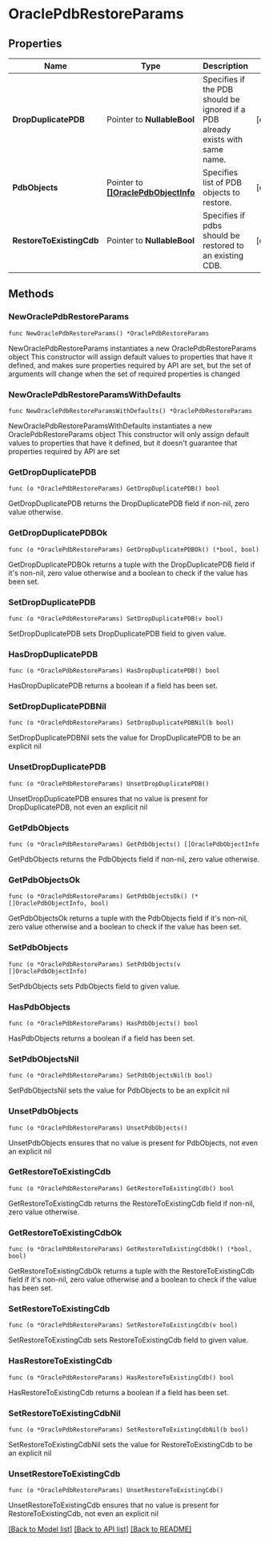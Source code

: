 # OraclePdbRestoreParams

## Properties

Name | Type | Description | Notes
------------ | ------------- | ------------- | -------------
**DropDuplicatePDB** | Pointer to **NullableBool** | Specifies if the PDB should be ignored if a PDB already exists with same name. | [optional] 
**PdbObjects** | Pointer to [**[]OraclePdbObjectInfo**](OraclePdbObjectInfo.md) | Specifies list of PDB objects to restore. | [optional] 
**RestoreToExistingCdb** | Pointer to **NullableBool** | Specifies if pdbs should be restored to an existing CDB. | [optional] 

## Methods

### NewOraclePdbRestoreParams

`func NewOraclePdbRestoreParams() *OraclePdbRestoreParams`

NewOraclePdbRestoreParams instantiates a new OraclePdbRestoreParams object
This constructor will assign default values to properties that have it defined,
and makes sure properties required by API are set, but the set of arguments
will change when the set of required properties is changed

### NewOraclePdbRestoreParamsWithDefaults

`func NewOraclePdbRestoreParamsWithDefaults() *OraclePdbRestoreParams`

NewOraclePdbRestoreParamsWithDefaults instantiates a new OraclePdbRestoreParams object
This constructor will only assign default values to properties that have it defined,
but it doesn't guarantee that properties required by API are set

### GetDropDuplicatePDB

`func (o *OraclePdbRestoreParams) GetDropDuplicatePDB() bool`

GetDropDuplicatePDB returns the DropDuplicatePDB field if non-nil, zero value otherwise.

### GetDropDuplicatePDBOk

`func (o *OraclePdbRestoreParams) GetDropDuplicatePDBOk() (*bool, bool)`

GetDropDuplicatePDBOk returns a tuple with the DropDuplicatePDB field if it's non-nil, zero value otherwise
and a boolean to check if the value has been set.

### SetDropDuplicatePDB

`func (o *OraclePdbRestoreParams) SetDropDuplicatePDB(v bool)`

SetDropDuplicatePDB sets DropDuplicatePDB field to given value.

### HasDropDuplicatePDB

`func (o *OraclePdbRestoreParams) HasDropDuplicatePDB() bool`

HasDropDuplicatePDB returns a boolean if a field has been set.

### SetDropDuplicatePDBNil

`func (o *OraclePdbRestoreParams) SetDropDuplicatePDBNil(b bool)`

 SetDropDuplicatePDBNil sets the value for DropDuplicatePDB to be an explicit nil

### UnsetDropDuplicatePDB
`func (o *OraclePdbRestoreParams) UnsetDropDuplicatePDB()`

UnsetDropDuplicatePDB ensures that no value is present for DropDuplicatePDB, not even an explicit nil
### GetPdbObjects

`func (o *OraclePdbRestoreParams) GetPdbObjects() []OraclePdbObjectInfo`

GetPdbObjects returns the PdbObjects field if non-nil, zero value otherwise.

### GetPdbObjectsOk

`func (o *OraclePdbRestoreParams) GetPdbObjectsOk() (*[]OraclePdbObjectInfo, bool)`

GetPdbObjectsOk returns a tuple with the PdbObjects field if it's non-nil, zero value otherwise
and a boolean to check if the value has been set.

### SetPdbObjects

`func (o *OraclePdbRestoreParams) SetPdbObjects(v []OraclePdbObjectInfo)`

SetPdbObjects sets PdbObjects field to given value.

### HasPdbObjects

`func (o *OraclePdbRestoreParams) HasPdbObjects() bool`

HasPdbObjects returns a boolean if a field has been set.

### SetPdbObjectsNil

`func (o *OraclePdbRestoreParams) SetPdbObjectsNil(b bool)`

 SetPdbObjectsNil sets the value for PdbObjects to be an explicit nil

### UnsetPdbObjects
`func (o *OraclePdbRestoreParams) UnsetPdbObjects()`

UnsetPdbObjects ensures that no value is present for PdbObjects, not even an explicit nil
### GetRestoreToExistingCdb

`func (o *OraclePdbRestoreParams) GetRestoreToExistingCdb() bool`

GetRestoreToExistingCdb returns the RestoreToExistingCdb field if non-nil, zero value otherwise.

### GetRestoreToExistingCdbOk

`func (o *OraclePdbRestoreParams) GetRestoreToExistingCdbOk() (*bool, bool)`

GetRestoreToExistingCdbOk returns a tuple with the RestoreToExistingCdb field if it's non-nil, zero value otherwise
and a boolean to check if the value has been set.

### SetRestoreToExistingCdb

`func (o *OraclePdbRestoreParams) SetRestoreToExistingCdb(v bool)`

SetRestoreToExistingCdb sets RestoreToExistingCdb field to given value.

### HasRestoreToExistingCdb

`func (o *OraclePdbRestoreParams) HasRestoreToExistingCdb() bool`

HasRestoreToExistingCdb returns a boolean if a field has been set.

### SetRestoreToExistingCdbNil

`func (o *OraclePdbRestoreParams) SetRestoreToExistingCdbNil(b bool)`

 SetRestoreToExistingCdbNil sets the value for RestoreToExistingCdb to be an explicit nil

### UnsetRestoreToExistingCdb
`func (o *OraclePdbRestoreParams) UnsetRestoreToExistingCdb()`

UnsetRestoreToExistingCdb ensures that no value is present for RestoreToExistingCdb, not even an explicit nil

[[Back to Model list]](../README.md#documentation-for-models) [[Back to API list]](../README.md#documentation-for-api-endpoints) [[Back to README]](../README.md)


